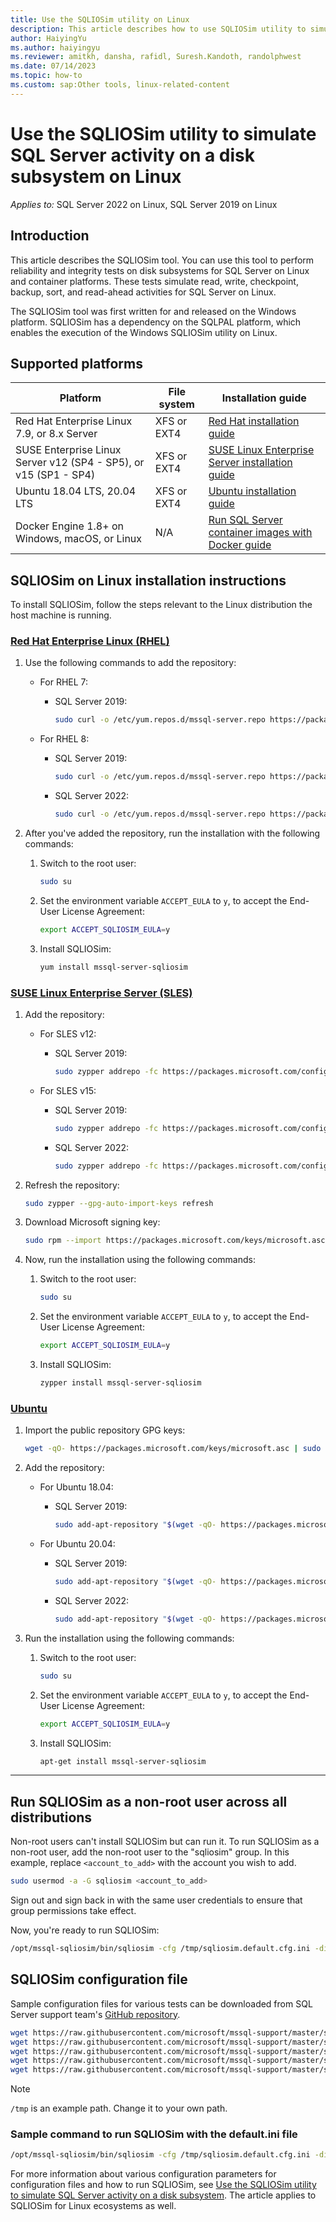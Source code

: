 ```yaml
---
title: Use the SQLIOSim utility on Linux
description: This article describes how to use SQLIOSim utility to simulate SQL Server activity on a disk subsystem on Linux.
author: HaiyingYu
ms.author: haiyingyu
ms.reviewer: amitkh, dansha, rafidl, Suresh.Kandoth, randolphwest
ms.date: 07/14/2023
ms.topic: how-to
ms.custom: sap:Other tools, linux-related-content
---
```

# Use the SQLIOSim utility to simulate SQL Server activity on a disk subsystem on Linux

_Applies to:_ SQL Server 2022 on Linux, SQL Server 2019 on Linux

## Introduction

This article describes the SQLIOSim tool. You can use this tool to perform reliability and integrity tests on disk subsystems for SQL Server on Linux and container platforms. These tests simulate read, write, checkpoint, backup, sort, and read-ahead activities for SQL Server on Linux.

The SQLIOSim tool was first written for and released on the Windows platform. SQLIOSim has a dependency on the SQLPAL platform, which enables the execution of the Windows SQLIOSim utility on Linux.

## Supported platforms

| Platform | File system | Installation guide
| --- | --- | --- |
| Red Hat Enterprise Linux 7.9, or 8.x Server | XFS or EXT4 | [Red Hat installation guide](/sql/linux/quickstart-install-connect-red-hat) |
| SUSE Enterprise Linux Server v12 (SP4 - SP5), or v15 (SP1 - SP4) | XFS or EXT4 | [SUSE Linux Enterprise Server installation guide](/sql/linux/quickstart-install-connect-suse) |
| Ubuntu 18.04 LTS, 20.04 LTS | XFS or EXT4 | [Ubuntu installation guide](/sql/linux/quickstart-install-connect-ubuntu) |
| Docker Engine 1.8+ on Windows, macOS, or Linux | N/A | [Run SQL Server container images with Docker guide](/sql/linux/quickstart-install-connect-docker) |

## SQLIOSim on Linux installation instructions

To install SQLIOSim, follow the steps relevant to the Linux distribution the host machine is running.

### [Red Hat Enterprise Linux (RHEL)](#tab/rhel)

1. Use the following commands to add the repository:

   - For RHEL 7:

     - SQL Server 2019:

       ```bash
       sudo curl -o /etc/yum.repos.d/mssql-server.repo https://packages.microsoft.com/config/rhel/7/mssql-server-2019.repo
       ```

   - For RHEL 8:

     - SQL Server 2019:

       ```bash
       sudo curl -o /etc/yum.repos.d/mssql-server.repo https://packages.microsoft.com/config/rhel/8/mssql-server-2019.repo
       ```

     - SQL Server 2022:

       ```bash
       sudo curl -o /etc/yum.repos.d/mssql-server.repo https://packages.microsoft.com/config/rhel/8/mssql-server-2022.repo
       ```

1. After you've added the repository, run the installation with the following commands:

   1. Switch to the root user:

      ```bash
      sudo su
      ```

   1. Set the environment variable `ACCEPT_EULA` to `y`, to accept the End-User License Agreement:

      ```bash
      export ACCEPT_SQLIOSIM_EULA=y
      ```

   1. Install SQLIOSim:

      ```bash
      yum install mssql-server-sqliosim
      ```

### [SUSE Linux Enterprise Server (SLES)](#tab/sles)

1. Add the repository:

   - For SLES v12:

     - SQL Server 2019:

       ```bash
       sudo zypper addrepo -fc https://packages.microsoft.com/config/sles/12/mssql-server-2019.repo
       ```

   - For SLES v15:

     - SQL Server 2019:

       ```bash
       sudo zypper addrepo -fc https://packages.microsoft.com/config/sles/15/mssql-server-2019.repo
       ```

     - SQL Server 2022:

       ```bash
       sudo zypper addrepo -fc https://packages.microsoft.com/config/sles/15/mssql-server-2022.repo
       ```

1. Refresh the repository:

   ```bash
   sudo zypper --gpg-auto-import-keys refresh
   ```

1. Download Microsoft signing key:

   ```bash
   sudo rpm --import https://packages.microsoft.com/keys/microsoft.asc
   ```

1. Now, run the installation using the following commands:

   1. Switch to the root user:

      ```bash
      sudo su
      ```

   1. Set the environment variable `ACCEPT_EULA` to `y`, to accept the End-User License Agreement:

      ```bash
      export ACCEPT_SQLIOSIM_EULA=y
      ```

   1. Install SQLIOSim:

      ```bash
      zypper install mssql-server-sqliosim
      ```

### [Ubuntu](#tab/ubuntu)

1. Import the public repository GPG keys:

   ```bash
   wget -qO- https://packages.microsoft.com/keys/microsoft.asc | sudo apt-key add
   ```

1. Add the repository:

   - For Ubuntu 18.04:

     - SQL Server 2019:

       ```bash
       sudo add-apt-repository "$(wget -qO- https://packages.microsoft.com/config/ubuntu/18.04/mssql-server-2019.list)"
       ```

   - For Ubuntu 20.04:

     - SQL Server 2019:

       ```bash
       sudo add-apt-repository "$(wget -qO- https://packages.microsoft.com/config/ubuntu/20.04/mssql-server-2019.list)"
       ```

     - SQL Server 2022:

       ```bash
       sudo add-apt-repository "$(wget -qO- https://packages.microsoft.com/config/ubuntu/20.04/mssql-server-2022.list)"
       ```

1. Run the installation using the following commands:

   1. Switch to the root user:

      ```bash
      sudo su
      ```

   1. Set the environment variable `ACCEPT_EULA` to `y`, to accept the End-User License Agreement:

      ```bash
      export ACCEPT_SQLIOSIM_EULA=y
      ```

   1. Install SQLIOSim:

      ```bash
      apt-get install mssql-server-sqliosim
      ```

---

## Run SQLIOSim as a non-root user across all distributions

Non-root users can't install SQLIOSim but can run it. To run SQLIOSim as a non-root user, add the non-root user to the "sqliosim" group. In this example, replace `<account_to_add>` with the account you wish to add.

```bash
sudo usermod -a -G sqliosim <account_to_add>
```

Sign out and sign back in with the same user credentials to ensure that group permissions take effect.

Now, you're ready to run SQLIOSim:

```bash
/opt/mssql-sqliosim/bin/sqliosim -cfg /tmp/sqliosim.default.cfg.ini -dir /tmp -log /tmp/sqliosim_log.xml
```

## SQLIOSim configuration file

Sample configuration files for various tests can be downloaded from SQL Server support team's [GitHub repository](https://github.com/microsoft/mssql-support/tree/master/sqliosim/sqliosim.cfg.linux).

```bash
wget https://raw.githubusercontent.com/microsoft/mssql-support/master/sqliosim/sqliosim.cfg.linux/sqliosim.default.cfg.ini -P /tmp
wget https://raw.githubusercontent.com/microsoft/mssql-support/master/sqliosim/sqliosim.cfg.linux/sqliosim.hwcache.cfg.ini -P /tmp
wget https://raw.githubusercontent.com/microsoft/mssql-support/master/sqliosim/sqliosim.cfg.linux/sqliosim.nothrottle.cfg.ini -P /tmp
wget https://raw.githubusercontent.com/microsoft/mssql-support/master/sqliosim/sqliosim.cfg.linux/sqliosim.seqwrites.cfg.ini -P /tmp
wget https://raw.githubusercontent.com/microsoft/mssql-support/master/sqliosim/sqliosim.cfg.linux/sqliosim.sparse.cfg.ini -P /tmp
```

> [!NOTE]  
> `/tmp` is an example path. Change it to your own path.

### Sample command to run SQLIOSim with the default.ini file

```bash
/opt/mssql-sqliosim/bin/sqliosim -cfg /tmp/sqliosim.default.cfg.ini -dir /tmp -log /tmp/sqliosim_log.xml
```

For more information about various configuration parameters for configuration files and how to run SQLIOSim, see [Use the SQLIOSim utility to simulate SQL Server activity on a disk subsystem](sqliosim-utility-simulate-activity-disk-subsystem.md). The article applies to SQLIOSim for Linux ecosystems as well.
